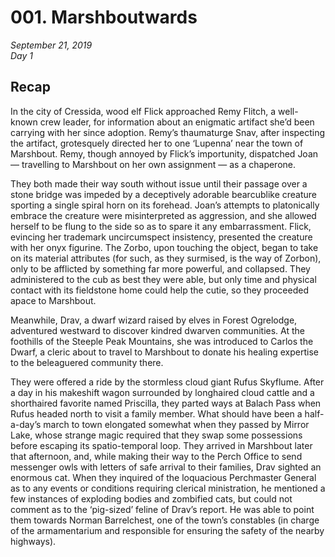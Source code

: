 # 001. Marshboutwards

_September 21, 2019_  
_Day 1_

## Recap

In the city of Cressida, wood elf Flick approached Remy Flitch, a well-known crew leader, for information about an enigmatic artifact she’d been carrying with her since adoption. Remy’s thaumaturge Snav, after inspecting the artifact, grotesquely directed her to one ‘Lupenna’ near the town of Marshbout. Remy, though annoyed by Flick’s importunity, dispatched Joan — travelling to Marshbout on her own assignment — as a chaperone.

They both made their way south without issue until their passage over a stone bridge was impeded by a deceptively adorable bearcublike creature sporting a single spiral horn on its forehead. Joan’s attempts to platonically embrace the creature were misinterpreted as aggression, and she allowed herself to be flung to the side so as to spare it any embarrassment. Flick, evincing her trademark uncircumspect insistency, presented the creature with her onyx figurine. The Zorbo, upon touching the object, began to take on its material attributes (for such, as they surmised, is the way of Zorbon), only to be afflicted by something far more powerful, and collapsed. They administered to the cub as best they were able, but only time and physical contact with its fieldstone home could help the cutie, so they proceeded apace to Marshbout.

Meanwhile, Drav, a dwarf wizard raised by elves in Forest Ogrelodge, adventured westward to discover kindred dwarven communities. At the foothills of the Steeple Peak Mountains, she was introduced to Carlos the Dwarf, a cleric about to travel to Marshbout to donate his healing expertise to the beleaguered community there.

They were offered a ride by the stormless cloud giant Rufus Skyflume. After a day in his makeshift wagon surrounded by longhaired cloud cattle and a shorthaired favorite named Priscilla, they parted ways at Balach Pass when Rufus headed north to visit a family member. What should have been a half-a-day’s march to town elongated somewhat when they passed by Mirror Lake, whose strange magic required that they swap some possessions before escaping its spatio-temporal loop. They arrived in Marshbout later that afternoon, and, while making their way to the Perch Office to send messenger owls with letters of safe arrival to their families, Drav sighted an enormous cat. When they inquired of the loquacious Perchmaster General as to any events or conditions requiring clerical ministration, he mentioned a few instances of exploding bodies and zombified cats, but could not comment as to the ‘pig-sized’ feline of Drav’s report. He was able to point them towards Norman Barrelchest, one of the town’s constables (in charge of the armamentarium and responsible for ensuring the safety of the nearby highways).
